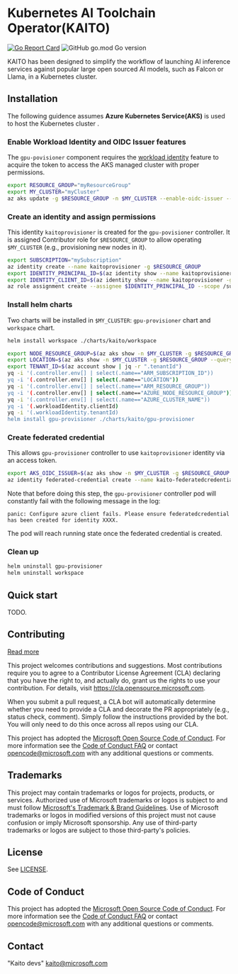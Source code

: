 # Kubernetes AI Toolchain Operator(KAITO)

[![Go Report Card](https://goreportcard.com/badge/github.com/Azure/kaito)](https://goreportcard.com/report/github.com/Azure/kaito)
![GitHub go.mod Go version](https://img.shields.io/github/go-mod/go-version/Azure/kaito)

KAITO has been designed to simplify the workflow of launching AI inference services against popular large open sourced AI models,
such as Falcon or Llama, in a Kubernetes cluster.

## Installation 
The following guidence assumes **Azure Kubernetes Service(AKS)** is used to host the Kubernetes cluster .

### Enable Workload Identity and OIDC Issuer features
The `gpu-povisioner` component requires the [workload identity](https://learn.microsoft.com/en-us/azure/aks/workload-identity-overview?tabs=dotnet) feature to acquire the token to access the AKS managed cluster with proper permissions.

```bash
export RESOURCE_GROUP="myResourceGroup"
export MY_CLUSTER="myCluster"
az aks update -g $RESOURCE_GROUP -n $MY_CLUSTER --enable-oidc-issuer --enable-workload-identity --enable-managed-identity
```

### Create an identity and assign permissions
This identity `kaitoprovisioner` is created for the `gpu-povisioner` controller. It is assigned Contributor role for `$RESOURCE_GROUP` to allow operating `$MY_CLUSTER` (e.g., provisioning new nodes in it).
```bash
export SUBSCRIPTION="mySubscription"
az identity create --name kaitoprovisioner -g $RESOURCE_GROUP
export IDENTITY_PRINCIPAL_ID=$(az identity show --name kaitoprovisioner -g $RESOURCE_GROUP --subscription $SUBSCRIPTION --query 'principalId' | tr -d '"')
export IDENTITY_CLIENT_ID=$(az identity show --name kaitoprovisioner -g $RESOURCE_GROUP --subscription $SUBSCRIPTION --query 'clientId' | tr -d '"')
az role assignment create --assignee $IDENTITY_PRINCIPAL_ID --scope /subscriptions/$SUBSCRIPTION/resourceGroups/$RESOURCE_GROUP  --role "Contributor"

```

### Install helm charts
Two charts will be installed in `$MY_CLUSTER`: `gpu-provisioner` chart and `workspace` chart.
```bash
helm install workspace ./charts/kaito/workspace

export NODE_RESOURCE_GROUP=$(az aks show -n $MY_CLUSTER -g $RESOURCE_GROUP --query nodeResourceGroup | tr -d '"')
export LOCATION=$(az aks show -n $MY_CLUSTER -g $RESOURCE_GROUP --query location | tr -d '"')
export TENANT_ID=$(az account show | jq -r ".tenantId")
yq -i '(.controller.env[] | select(.name=="ARM_SUBSCRIPTION_ID"))       .value = env(SUBSCRIPTION_ID)     ./charts/kaito/gpu-provisioner/values.yaml
yq -i '(.controller.env[] | select(.name=="LOCATION"))                  .value = env(LOCATION)            ./charts/kaito/gpu-provisioner/values.yaml
yq -i '(.controller.env[] | select(.name=="ARM_RESOURCE_GROUP"))        .value = env(RESOURCE_GROUP)      ./charts/kaito/gpu-provisioner/values.yaml
yq -i '(.controller.env[] | select(.name=="AZURE_NODE_RESOURCE_GROUP")) .value = env(NODE_RESOURCE_GROUP) ./charts/kaito/gpu-provisioner/values.yaml
yq -i '(.controller.env[] | select(.name=="AZURE_CLUSTER_NAME"))        .value = env(MY_CLUSTER)          ./charts/kaito/gpu-provisioner/values.yaml
yq -i '(.workloadIdentity.clientId)                                            = env(IDENTITY_CLIENT_ID)  ./charts/kaito/gpu-provisioner/values.yaml
yq -i '(.workloadIdentity.tenantId)                                            = env(TENANT_ID)           ./charts/kaito/gpu-provisioner/values.yaml
helm install gpu-provisioner ./charts/kaito/gpu-provisioner 

```

### Create federated credential
This allows `gpu-provisioner` controller to use `kaitoprovisioner` identity via an access token.
```bash
export AKS_OIDC_ISSUER=$(az aks show -n $MY_CLUSTER -g $RESOURCE_GROUP --subscription $SUBSCRIPTION --query "oidcIssuerProfile.issuerUrl" | tr -d '"')
az identity federated-credential create --name kaito-federatedcredential --identity-name kaitoprovisioner -g $RESOURCE_GROUP --issuer $AKS_OIDC_ISSUER --subject system:serviceaccount:"kaito:gpu-provisioner" --audience api://AzureADTokenExchange --subscription $SUBSCRIPTION
```
Note that before doing this step, the `gpu-provisioner` controller pod will constantly fail with the following message in the log:
```
panic: Configure azure client fails. Please ensure federatedcredential has been created for identity XXXX.
```
The pod will reach running state once the federated credential is created.

### Clean up

```bash
helm uninstall gpu-provisioner
helm uninstall workspace
```

## Quick start

TODO.


## Contributing

[Read more](docs/contributing/readme.md)

This project welcomes contributions and suggestions.  Most contributions require you to agree to a
Contributor License Agreement (CLA) declaring that you have the right to, and actually do, grant us
the rights to use your contribution. For details, visit <https://cla.opensource.microsoft.com>.

When you submit a pull request, a CLA bot will automatically determine whether you need to provide
a CLA and decorate the PR appropriately (e.g., status check, comment). Simply follow the instructions
provided by the bot. You will only need to do this once across all repos using our CLA.

This project has adopted the [Microsoft Open Source Code of Conduct](https://opensource.microsoft.com/codeofconduct/).
For more information see the [Code of Conduct FAQ](https://opensource.microsoft.com/codeofconduct/faq/) or
contact [opencode@microsoft.com](mailto:opencode@microsoft.com) with any additional questions or comments.

## Trademarks

This project may contain trademarks or logos for projects, products, or services. Authorized use of Microsoft
trademarks or logos is subject to and must follow [Microsoft's Trademark & Brand Guidelines](https://www.microsoft.com/en-us/legal/intellectualproperty/trademarks/usage/general).
Use of Microsoft trademarks or logos in modified versions of this project must not cause confusion or imply Microsoft sponsorship.
Any use of third-party trademarks or logos are subject to those third-party's policies.

## License

See [LICENSE](LICENSE).

## Code of Conduct

This project has adopted the [Microsoft Open Source Code of Conduct](https://opensource.microsoft.com/codeofconduct/). For more information see the [Code of Conduct FAQ](https://opensource.microsoft.com/codeofconduct/faq/) or contact [opencode@microsoft.com](mailto:opencode@microsoft.com) with any additional questions or comments.

## Contact

"Kaito devs" <kaito@microsoft.com>



